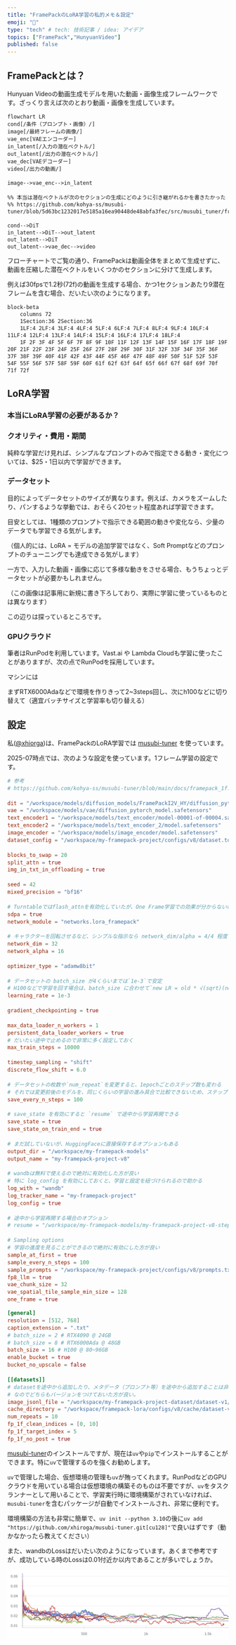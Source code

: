 ```yaml
---
title: "FramePackのLoRA学習の私的メモ＆設定"
emoji: "🔖"
type: "tech" # tech: 技術記事 / idea: アイデア
topics: ["FramePack","HunyuanVideo"]
published: false
---
```


## FramePackとは？

Hunyuan Videoの動画生成モデルを用いた動画・画像生成フレームワークです。ざっくり言えば次のとおり動画・画像を生成しています。

```mermaid
flowchart LR
cond[/条件（プロンプト・画像）/]
image[/最終フレームの画像/]
vae_enc[VAEエンコーダー]
in_latent[/入力の潜在ベクトル/]
out_latent[/出力の潜在ベクトル/]
vae_dec[VAEデコーダー]
video[/出力の動画/]

image-->vae_enc-->in_latent

%% 本当は潜在ベクトルが次のセクションの生成にどのように引き継がれるかを書きたかった
%% https://github.com/kohya-ss/musubi-tuner/blob/5d63bc1232017e5185a16ea90448de48abfa3fec/src/musubi_tuner/frame_pack/k_diffusion_hunyuan.py#L34

cond-->DiT
in_latent-->DiT-->out_latent
out_latent-->DiT
out_latent-->vae_dec-->video
```

<!-- 
<details>
<summary>詳しいフローチャート</summary>

```mermaid
flowchart LR

image[/入力画像/]

image_encoder[画像エンコーダー from FLUX1]
image_encoder_last_hidden_state[/隠れ状態/]
vae[VAE from HunyuanVideo]
start_latent[/潜在ベクトル/]
prompt[/プロンプト/]
llama[Llama]
llama_vec[/Llama Vector/]

clip[CLIP]
clip_l_pooler[/CLIP L Pooler/]
```
</details>
 -->


フローチャートでご覧の通り、FramePackは動画全体をまとめて生成せずに、動画を圧縮した潜在ベクトルをいくつかのセクションに分けて生成します。

例えば30fpsで1.2秒(72f)の動画を生成する場合、かつ1セクションあたり9潜在フレームを含む場合、だいたい次のようになります。

```mermaid
block-beta
    columns 72
    1Section:36 2Section:36
    1LF:4 2LF:4 3LF:4 4LF:4 5LF:4 6LF:4 7LF:4 8LF:4 9LF:4 10LF:4 11LF:4 12LF:4 13LF:4 14LF:4 15LF:4 16LF:4 17LF:4 18LF:4
    1F 2F 3F 4F 5F 6F 7F 8F 9F 10F 11F 12F 13F 14F 15F 16F 17F 18F 19F 20F 21F 22F 23F 24F 25F 26F 27F 28F 29F 30F 31F 32F 33F 34F 35F 36F 37F 38F 39F 40F 41F 42F 43F 44F 45F 46F 47F 48F 49F 50F 51F 52F 53F 54F 55F 56F 57F 58F 59F 60F 61f 62f 63f 64f 65f 66f 67f 68f 69f 70f 71f 72f
```

<!-- ComfyUIでFramePackを使って動画生成をされた方は、出力される動画のフレーム数として指定できる値が特徴的であることに気付いたと思いますが、それはこれが関係しています。 -->

## LoRA学習

### 本当にLoRA学習の必要があるか？



### クオリティ・費用・期間

純粋な学習だけ見れば、シンプルなプロンプトのみで指定できる動き・変化については、$25・1日以内で学習ができます。


### データセット

目的によってデータセットのサイズが異なります。例えば、カメラをズームしたり、パンするような挙動では、おそらく20セット程度あれば学習できます。

目安としては、1種類のプロンプトで指示できる範囲の動きや変化なら、少量のデータでも学習できる気がします。

（個人的には、LoRA = モデルの追加学習ではなく、Soft Promptなどのプロンプトのチューニングでも達成できる気がします）

一方で、入力した動画・画像に応じて多様な動きをさせる場合、もうちょっとデータセットが必要かもしれません。

（この画像は記事用に新規に書き下ろしており、実際に学習に使っているものとは異なります）

この辺りは探っているところです。

### GPUクラウド

筆者はRunPodを利用しています。Vast.ai や Lambda Cloudも学習に使ったことがありますが、次の点でRunPodを採用しています。


マシンには

まずRTX6000Adaなどで環境を作りきって2~3steps回し、次にh100などに切り替えて（適宜バッチサイズと学習率も切り替える）

## 設定

私([@xhiorga](https://x.com/xhiroga))は、FramePackのLoRA学習では [musubi-tuner](https://github.com/kohya-ss/musubi-tuner) を使っています。

2025-07時点では、次のような設定を使っています。1フレーム学習の設定です。

```config.toml
# 参考
# https://github.com/kohya-ss/musubi-tuner/blob/main/docs/framepack_1f.md

dit = "/workspace/models/diffusion_models/FramePackI2V_HY/diffusion_pytorch_model-00001-of-00003.safetensors"
vae = "/workspace/models/vae/diffusion_pytorch_model.safetensors"
text_encoder1 = "/workspace/models/text_encoder/model-00001-of-00004.safetensors"
text_encoder2 = "/workspace/models/text_encoder_2/model.safetensors"
image_encoder = "/workspace/models/image_encoder/model.safetensors"
dataset_config = "/workspace/my-framepack-project/configs/v8/dataset.toml"

blocks_to_swap = 20
split_attn = true
img_in_txt_in_offloading = true

seed = 42
mixed_precision = "bf16"

# Turntableではflash_attnを有効化していたが、One Frame学習での効果が分からないので一旦sdpaで。
sdpa = true
network_module = "networks.lora_framepack"

# キャラクターを回転させるなど、シンプルな指示なら network_dim/alpha = 4/4 程度でも可能。
network_dim = 32
network_alpha = 16

optimizer_type = "adamw8bit"

# データセットの batch_size が4くらいまでは`1e-3`で安定
# H100などで学習を回す場合は、batch_size に合わせて`new LR = old * √(sqrt)(new batch size / old batch size)`で増やしていく
learning_rate = 1e-3

gradient_checkpointing = true

max_data_loader_n_workers = 1
persistent_data_loader_workers = true
# だいたい途中で止めるので非常に多く設定しておく
max_train_steps = 10000

timestep_sampling = "shift"
discrete_flow_shift = 6.0

# データセットの枚数や`num_repeat`を変更すると、1epochごとのステップ数も変わる
# それでは変更前後のモデルを、同じくらいの学習の進み具合で比較できないため、ステップでの保存を推奨
save_every_n_steps = 100

# save_state を有効にすると `resume` で途中から学習再開できる
save_state = true
save_state_on_train_end = true

# まだ試していないが、HuggingFaceに直接保存するオプションもある
output_dir = "/workspace/my-framepack-models"
output_name = "my-framepack-project-v8"

# wandbは無料で使えるので絶対に有効化した方が良い
# 特に log_config を有効にしておくと、学習と設定を紐づけられるので助かる
log_with = "wandb"
log_tracker_name = "my-framepack-project"
log_config = true

# 途中から学習再開する場合のオプション
# resume = "/workspace/my-framepack-models/my-framepack-project-v8-step00001000-state"

# Sampling options
# 学習の進度を見ることができるので絶対に有効にした方が良い
sample_at_first = true
sample_every_n_steps = 100
sample_prompts = "/workspace/my-framepack-project/configs/v8/prompts.txt"
fp8_llm = true
vae_chunk_size = 32
vae_spatial_tile_sample_min_size = 128
one_frame = true
```

```dataset.toml
[general]
resolution = [512, 768]
caption_extension = ".txt"
# batch_size = 2 # RTX4090 @ 24GB
# batch_size = 8 # RTX6000Ada @ 48GB
batch_size = 16 # H100 @ 80~96GB
enable_bucket = true
bucket_no_upscale = false

[[datasets]]
# datasetを途中から追加したり、メタデータ（プロンプト等）を途中から追加することは非常によくある
# なのでどちらもバージョンをつけておいた方が良い。
image_jsonl_file = "/workspace/my-framepack-project-dataset/dataset-v1/metadata-v1.jsonl"
cache_directory = "/workspace/framepack-lora/configs/v8/cache/dataset-v1/v1"
num_repeats = 10
fp_1f_clean_indices = [0, 10]
fp_1f_target_index = 5
fp_1f_no_post = true
```

[musubi-tuner](https://github.com/kohya-ss/musubi-tuner)のインストールですが、現在は`uv`や`pip`でインストールすることができます。特に`uv`で管理するのを強くお勧めします。

`uv`で管理した場合、仮想環境の管理も`uv`が賄ってくれます。RunPodなどのGPUクラウドを用いている場合は仮想環境の構築そのものは不要ですが、`uv`をタスクランナーとして用いることで、学習実行時に環境構築がされていなければ、`musubi-tuner`を含むパッケージが自動でインストールされ、非常に便利です。

環境構築の方法も非常に簡単で、`uv init --python 3.10`の後に`uv add "https://github.com/xhiroga/musubi-tuner.git[cu128]"`で良いはずです（動かなかったら教えてください）

また、wandbのLossはだいたい次のようになっています。あくまで参考ですが、成功している時のLossは0.01付近か以内であることが多いでしょうか。

![alt text](/images/framepack-lora.png)


